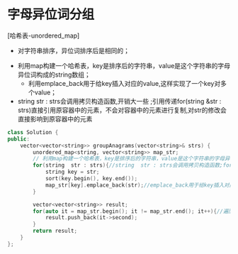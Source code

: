 # 字母异位词分组

[哈希表-unordered_map]

- 对字符串排序，异位词排序后是相同的；

* 利用map构建一个哈希表，key是排序后的字符串，value是这个字符串的字母异位词构成的string数组；
	* 利用emplace_back用于给key插入对应的value,这样实现了一个key对多个value；
* string  str : strs会调用拷贝构造函数,开销大一些 ;引用传递for(string &str : strs)直接引用原容器中的元素，不会对容器中的元素进行复制,对str的修改会直接影响到原容器中的元素

``` C++
class Solution {
public:
    vector<vector<string>> groupAnagrams(vector<string>& strs) {
        unordered_map<string, vector<string>> map_str;
        // 利用map构建一个哈希表，key是排序后的字符串，value是这个字符串的字母异位词构成的string数组；
        for(string  str : strs){//string  str : strs会调用拷贝构造函数;for(string &str : strs)直接引用原容器中的元素,对str的修改会直接影响到原容器中的元素
            string key = str;
            sort(key.begin(), key.end());
            map_str[key].emplace_back(str);//emplace_back用于给key插入对应的value；
        }

        vector<vector<string>> result;
        for(auto it = map_str.begin(); it != map_str.end(); it++){//遍历key
            result.push_back(it->second);
        }
        return result;
    }
};
```

